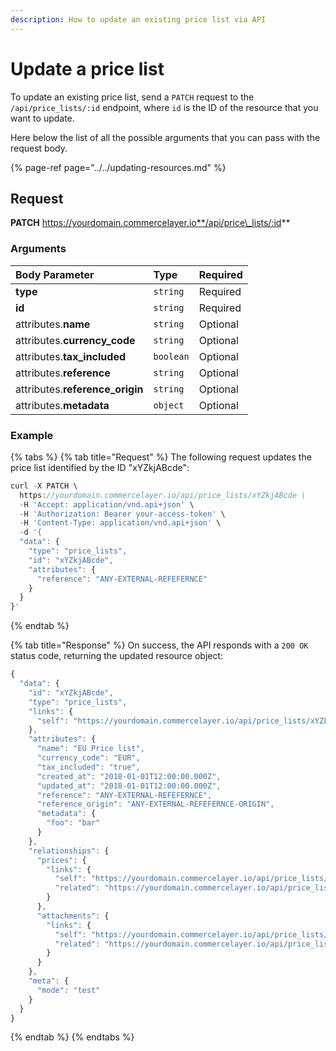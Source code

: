 ```yaml
---
description: How to update an existing price list via API
---
```


# Update a price list

To update an existing price list, send a `PATCH` request to the `/api/price_lists/:id` endpoint, where `id` is the ID of the resource that you want to update.

Here below the list of all the possible arguments that you can pass with the request body.

{% page-ref page="../../updating-resources.md" %}

## Request

**PATCH** https://yourdomain.commercelayer.io**/api/price\_lists/:id**

### Arguments

| Body Parameter | Type | Required |
| :--- | :--- | :--- |
| **type** | `string` | Required |
| **id** | `string` | Required |
| attributes.**name** | `string` | Optional |
| attributes.**currency\_code** | `string` | Optional |
| attributes.**tax\_included** | `boolean` | Optional |
| attributes.**reference** | `string` | Optional |
| attributes.**reference\_origin** | `string` | Optional |
| attributes.**metadata** | `object` | Optional |

### Example

{% tabs %}
{% tab title="Request" %}
The following request updates the price list identified by the ID "xYZkjABcde":

```javascript
curl -X PATCH \
  https://yourdomain.commercelayer.io/api/price_lists/xYZkjABcde \
  -H 'Accept: application/vnd.api+json' \
  -H 'Authorization: Bearer your-access-token' \
  -H 'Content-Type: application/vnd.api+json' \
  -d '{
  "data": {
    "type": "price_lists",
    "id": "xYZkjABcde",
    "attributes": {
      "reference": "ANY-EXTERNAL-REFEFERNCE"
    }
  }
}'
```
{% endtab %}

{% tab title="Response" %}
On success, the API responds with a `200 OK` status code, returning the updated resource object:

```javascript
{
  "data": {
    "id": "xYZkjABcde",
    "type": "price_lists",
    "links": {
      "self": "https://yourdomain.commercelayer.io/api/price_lists/xYZkjABcde"
    },
    "attributes": {
      "name": "EU Price list",
      "currency_code": "EUR",
      "tax_included": "true",
      "created_at": "2018-01-01T12:00:00.000Z",
      "updated_at": "2018-01-01T12:00:00.000Z",
      "reference": "ANY-EXTERNAL-REFEFERNCE",
      "reference_origin": "ANY-EXTERNAL-REFEFERNCE-ORIGIN",
      "metadata": {
        "foo": "bar"
      }
    },
    "relationships": {
      "prices": {
        "links": {
          "self": "https://yourdomain.commercelayer.io/api/price_lists/xYZkjABcde/relationships/prices",
          "related": "https://yourdomain.commercelayer.io/api/price_lists/xYZkjABcde/prices"
        }
      },
      "attachments": {
        "links": {
          "self": "https://yourdomain.commercelayer.io/api/price_lists/xYZkjABcde/relationships/attachments",
          "related": "https://yourdomain.commercelayer.io/api/price_lists/xYZkjABcde/attachments"
        }
      }
    },
    "meta": {
      "mode": "test"
    }
  }
}
```
{% endtab %}
{% endtabs %}

